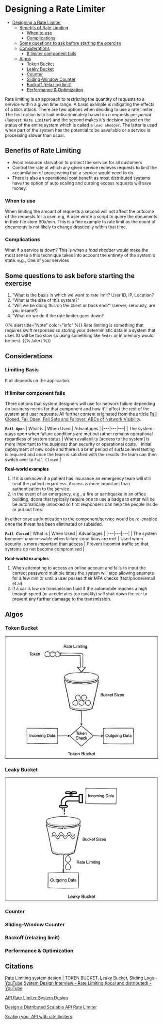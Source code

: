 # Designing a Rate Limiter

- [Designing a Rate Limiter](#designing-a-rate-limiter)
  * [Benefits of Rate Limiting](#benefits-of-rate-limiting)
    + [When to use](#when-to-use)
    + [Complications](#complications)
  * [Some questions to ask before starting the exercise](#some-questions-to-ask-before-starting-the-exercise)
  * [Considerations](#considerations)
    + [If limiter component fails](#if-limiter-component-fails)
  * [Algos](#algos)
    + [Token Bucket](#token-bucket)
    + [Leaky Bucket](#leaky-bucket)
    + [Counter](#counter)
    + [Sliding-Window Counter](#sliding-window-counter)
    + [Backoff (relazing limit)](#backoff--relazing-limit-)
    + [Performance & Optimization](#performance---optimization)

Rate limiting is an approach to restricting the quantity of requests to a service within a given time range. A basic example is mitigating the effects of a `DDOS` attack. There are two options when deciding to use a rate limiter. The first option is to limit indiscriminately based on _n_ requests per _period_ (`Request Rate Limiter`) and the second makes it's decision based on the status of the entire system which is called a `load shedder`. The latter is used when part of the system has the potential to be uavailable or a service is processing slower than usual.

## Benefits of Rate Limiting
- Avoid resource starvation to protect the service for all customers
- Control the rate at which any given service recieves requests to limit the accumilation of processeing that a service would need to do 
- There is also an operational cost benefit as most distributed systems have the option of auto scaling and curbing excess requests will save money.

### When to use
When limiting the amount of requests a second will not affect the outcome of the requests for a user. e.g, A user wrote a script to query the documents in their file store 90x/min. This is a fine example to rate limit as the count of documents is not likely to change drastically within that time. 

### Complications
What if a service is down? This is when a *_load shedder_* would make the most sense a this technique takes into account the entirety of the system's state. e.g., One of your services

## Some questions to ask before starting the exercise
1. "What is the basis in which we want to rate limit? User ID, IP, Location?
1. "What is the size of this system?"
1. "Will we be doing this on the client or back end?" (server, seriously, are you insane?)
1. "What do we do if the rate limiter goes down?

{{% alert title="Note" color="info" %}}
Rate limiting is something that requires swift responses so storing your deterministic data in a system that uses IO will be too slow so using something like `Redis` or in memory would be best.
{{% /alert %}}

## Considerations
### Limiting Basis
It all depends on the applicaiton.

### If limiter component fails
There options that system designers will use for network failure depending on business needs for that component and how it'll affect the rest of the system and user requests. All further content originated from the article [Fail Closed, Fail Open, Fail Safe and Failover: ABCs of Network Visibility](https://www.keysight.com/blogs/tech/nwvs/2020/05/20/fail-closed-fail-type-fail-safe-and-failover-abcs-of-network-visibility).

<!-- Would I like these better as columns? -->
**`Fail Open`**
| What is | When Used | Advantages |
|---|---|---|
| The system stays open when failure conditions are met but rather remains operational regardless of system status | When availability [access to the system] is more important to the business than security or operational costs. | Initial deployment of new code and there is a brief period of surface level testing is required and once the team is satisfied with the results the team can then switch over to `Fail Closed` |

**Real-world examples**
1. If it is unknown if a patient has insurance an emergency team will still treat the patient regardless. Access is more important than authentication to the service.
1. In the event of an emergency, e.g., a fire or earthquake in an office building, doors that typically require one to use a badge to enter will be be automatically unlocked so first responders can help the people inside or put out fires.

In either case authentication to the component/service would be re-enabled once the threat has been eliminated or subsided.

**`Fail Closed`**
| What is | When Used | Advantages |
|---|---|---|
| The system becomes unaccessable when failure conditions are met | Used when security is more important than access | Prevent incomint traffic so that systems do not become compromised |

**Real-world examples**
1. When attempting to access an online account and fails to input the correct password multiple times the system will stop allowing attempts for a few min or until a user passes their MFA checks (text/phone/email et al)
1. If a car is low on transmission fluid if the automobile reaches a high enough speed (or accelerates too quickly) will shut down the car to prevent any further damaage to the transmission.

## Algos
### Token Bucket

![Token Bucket](./_token-bucket.png)
[^bucket]: Image Attribution

### Leaky Bucket
![Leaky Bucket](./_leaky-bucket.png)
[^bucket]: Image Attribution

### Counter
### Sliding-Window Counter
### Backoff (relazing limit)
### Performance & Optimization

## Citations
[Rate Limiting system design | TOKEN BUCKET, Leaky Bucket, Sliding Logs - YouTube](https://www.youtube.com/watch?v=mhUQe4BKZXs)
[System Design Interview - Rate Limiting (local and distributed) - YouTube](https://www.youtube.com/watch?v=FU4WlwfS3G0)

[API Rate Limiter System Design](https://www.enjoyalgorithms.com/blog/design-api-rate-limiter)

[Design a Distributed Scalable API Rate Limiter](https://systemsdesign.cloud/SystemDesign/RateLimiter)

[Scaling your API with rate limiters](https://stripe.com/blog/rate-limiters)

[^bucket]: [What is Token Bucket and Leaky Bucket algorithms | Hans Blog](https://hansliu.com/posts/2020/11/what-is-token-bucket-and-leaky-bucket-algorithms.html)


